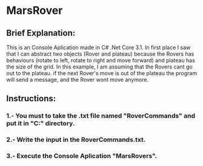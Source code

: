 # MarsRover

## Brief Explanation:
This is an Console Aplication made in C# .Net Core 3.1. In first place I saw that I can abstract two objects (Rover and plateau) because the Rovers has behaviours (rotate to left, rotate to right and move forward) and plateau has the size of the grid. In this example, I am assuming that the Rovers cant go out to the plateau. if the next Rover's move is out of the plateau the program will send a message, and the Rover wont move anymore.

## Instructions:
### 1.- You must to take the .txt file named "RoverCommands" and put it in "C:\" directory.
### 2.- Write the input in the RoverCommands.txt.
### 3.- Execute the Console Aplication "MarsRovers".
